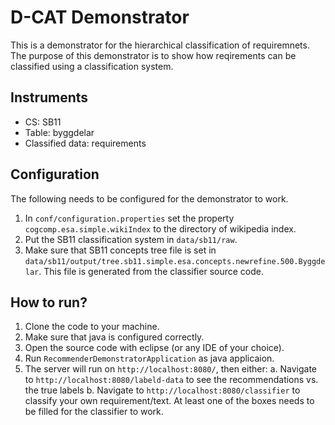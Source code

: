 # D-CAT Demonstrator
This is a demonstrator for the hierarchical classification of requiremnets. The purpose of this demonstrator is to show how reqirements can be classified using a classification system.

## Instruments
   - CS: SB11
   - Table: byggdelar
   - Classified data: requirements

## Configuration

The following needs to be configured for the demonstrator to work.

   1. In `conf/configuration.properties` set the property `cogcomp.esa.simple.wikiIndex` to the directory of wikipedia index.
   2. Put the SB11 classification system in `data/sb11/raw`.
   3. Make sure that SB11 concepts tree file is set in `data/sb11/output/tree.sb11.simple.esa.concepts.newrefine.500.Byggdelar`. This file is generated from the classifier source code.

## How to run?
   1. Clone the code to your machine.
   2. Make sure that java is configured correctly.
   3. Open the source code with eclipse (or any IDE of your choice).
   4. Run `RecommenderDemonstratorApplication` as java applicaion.
   5. The server will run on `http://localhost:8080/`, then either:
      a. Navigate to `http://localhost:8080/labeld-data` to see the recommendations vs. the true labels
      b. Navigate to `http://localhost:8080/classifier` to classify your own requirement/text. At least one of the boxes needs to be filled for the classifier to work.